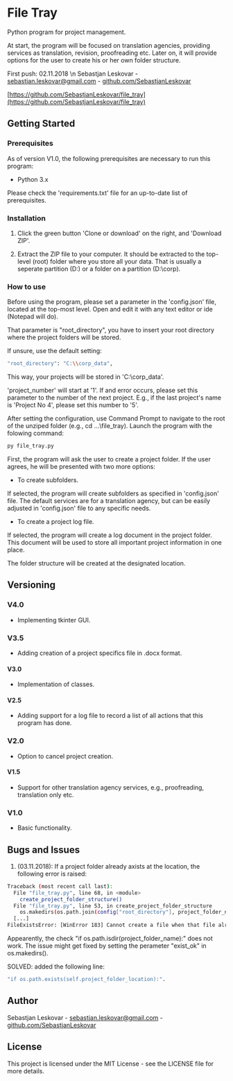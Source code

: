 # File Tray
Python program for project management. 

At start, the program will be focused on translation agencies, providing services as translation, revision, proofreading etc. Later on, it will provide options for the user to create his or her own folder structure. 

First push: 02.11.2018 \n
Sebastjan Leskovar - [sebastjan.leskovar@gmail.com](mailto:sebastjan.leskovar@gmail.com) - [github.com/SebastjanLeskovar](https://github.com/SebastjanLeskovar)

[https://github.com/SebastjanLeskovar/file_tray](https://github.com/SebastjanLeskovar/file_tray)

## Getting Started

### Prerequisites

As of version V1.0, the following prerequisites are necessary to run this program:
- Python 3.x

Please check the 'requirements.txt' file for an up-to-date list of prerequisites.

### Installation

1. Click the green button 'Clone or download' on the right, and 'Download ZIP'.

2. Extract the ZIP file to your computer. It should be extracted to the top-level (root) folder where you store all your data. That is usually a seperate partition (D:) or a folder on a partition (D:\corp). 

### How to use

Before using the program, please set a parameter in the 'config.json' file, located at the top-most level. Open and edit it with any text editor or ide (Notepad will do). 

That parameter is "root_directory", you have to insert your root directory where the project folders will be stored. 

If unsure, use the default setting: 
```bash
"root_directory": "C:\\corp_data",
```
This way, your projects will be stored in 'C:\\corp_data'. 

'project_number' will start at '1'. If and error occurs, please set this parameter to the number of the next project. E.g., if the last project's name is 'Project No 4', please set this number to '5'. 

After setting the configuration, use Command Prompt to navigate to the root of the unziped folder (e.g., cd ...\file_tray). Launch the program with the folowing command:

```bash
py file_tray.py
```

First, the program will ask the user to create a project folder. If the user agrees, he will be presented with two more options:
- To create subfolders.

If selected, the program will create subfolders as specified in 'config.json' file. The default services are for a translation agency, but can be easily adjusted in 'config.json' file to any specific needs. 

- To create a project log file. 

If selected, the program will create a log document in the project folder. This document will be used to store all important project information in one place. 

The folder structure will be created at the designated location. 

## Versioning

### V4.0

* Implementing tkinter GUI.

### V3.5

* Adding creation of a project specifics file in .docx format.

#### V3.0

* Implementation of classes.

#### V2.5

* Adding support for a log file to record a list of all actions that this program has done. 

### V2.0

* Option to cancel project creation.

#### V1.5

* Support for other translation agency services, e.g., proofreading, translation only etc. 

### V1.0

* Basic functionality. 

## Bugs and Issues

1. (03.11.2018): If a project folder already axists at the location, the following error is raised:
```bash
Traceback (most recent call last):
  File "file_tray.py", line 68, in <module>
    create_project_folder_structure()
  File "file_tray.py", line 53, in create_project_folder_structure
    os.makedirs(os.path.join(config["root_directory"], project_folder_name))
  [...]
FileExistsError: [WinError 183] Cannot create a file when that file already exists: 'C:\\corp_data\\Project No 6'
```
Appearently, the check "if os.path.isdir(project_folder_name):" does not work. The issue might get fixed by setting the perameter "exist_ok" in os.makedirs(). 

SOLVED: added the following line:
```bash
"if os.path.exists(self.project_folder_location):". 
```

## Author

Sebastjan Leskovar - [sebastjan.leskovar@gmail.com](mailto:sebastjan.leskovar@gmail.com) - [github.com/SebastjanLeskovar](https://github.com/SebastjanLeskovar)

## License

This project is licensed under the MIT License - see the LICENSE file for more details.
